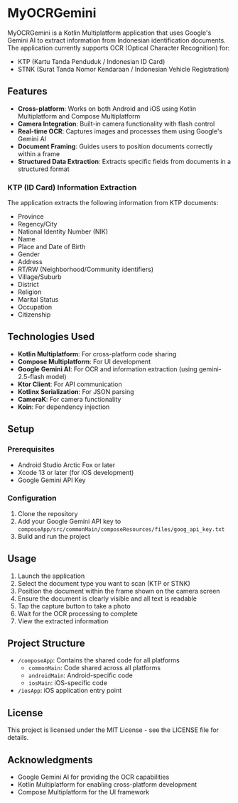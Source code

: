 # MyOCRGemini

MyOCRGemini is a Kotlin Multiplatform application that uses Google's Gemini AI to extract information from Indonesian identification documents. The application currently supports OCR (Optical Character Recognition) for:

- KTP (Kartu Tanda Penduduk / Indonesian ID Card)
- STNK (Surat Tanda Nomor Kendaraan / Indonesian Vehicle Registration)

## Features

- **Cross-platform**: Works on both Android and iOS using Kotlin Multiplatform and Compose Multiplatform
- **Camera Integration**: Built-in camera functionality with flash control
- **Real-time OCR**: Captures images and processes them using Google's Gemini AI
- **Document Framing**: Guides users to position documents correctly within a frame
- **Structured Data Extraction**: Extracts specific fields from documents in a structured format

### KTP (ID Card) Information Extraction

The application extracts the following information from KTP documents:

- Province
- Regency/City
- National Identity Number (NIK)
- Name
- Place and Date of Birth
- Gender
- Address
- RT/RW (Neighborhood/Community identifiers)
- Village/Suburb
- District
- Religion
- Marital Status
- Occupation
- Citizenship

## Technologies Used

- **Kotlin Multiplatform**: For cross-platform code sharing
- **Compose Multiplatform**: For UI development
- **Google Gemini AI**: For OCR and information extraction (using gemini-2.5-flash model)
- **Ktor Client**: For API communication
- **Kotlinx Serialization**: For JSON parsing
- **CameraK**: For camera functionality
- **Koin**: For dependency injection

## Setup

### Prerequisites

- Android Studio Arctic Fox or later
- Xcode 13 or later (for iOS development)
- Google Gemini API Key

### Configuration

1. Clone the repository
2. Add your Google Gemini API key to `composeApp/src/commonMain/composeResources/files/goog_api_key.txt`
3. Build and run the project

## Usage

1. Launch the application
2. Select the document type you want to scan (KTP or STNK)
3. Position the document within the frame shown on the camera screen
4. Ensure the document is clearly visible and all text is readable
5. Tap the capture button to take a photo
6. Wait for the OCR processing to complete
7. View the extracted information

## Project Structure

- `/composeApp`: Contains the shared code for all platforms
  - `commonMain`: Code shared across all platforms
  - `androidMain`: Android-specific code
  - `iosMain`: iOS-specific code
- `/iosApp`: iOS application entry point

## License

This project is licensed under the MIT License - see the LICENSE file for details.

## Acknowledgments

- Google Gemini AI for providing the OCR capabilities
- Kotlin Multiplatform for enabling cross-platform development
- Compose Multiplatform for the UI framework